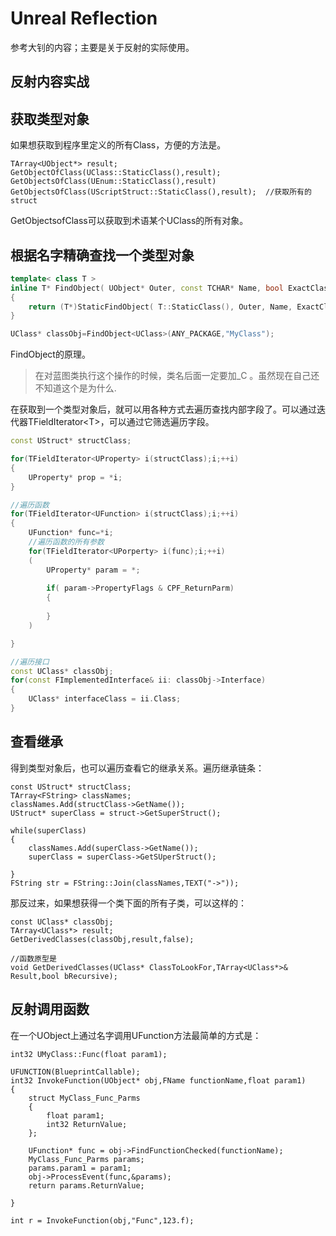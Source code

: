 # Unreal Reflection

参考大钊的内容；主要是关于反射的实际使用。











## 反射内容实战

## 获取类型对象

如果想获取到程序里定义的所有Class，方便的方法是。

```
TArray<UObject*> result;
GetObjectOfClass(UClass::StaticClass(),result);
GetObjectsOfClass(UEnum::StaticClass(),result)
GetObjectsOfClass(UScriptStruct::StaticClass(),result);  //获取所有的struct
```

GetObjectsofClass可以获取到术语某个UClass的所有对象。



## 根据名字精确查找一个类型对象

```cpp
template< class T > 
inline T* FindObject( UObject* Outer, const TCHAR* Name, bool ExactClass=false )
{
    return (T*)StaticFindObject( T::StaticClass(), Outer, Name, ExactClass );
}

UClass* classObj=FindObject<UClass>(ANY_PACKAGE,"MyClass"); 
```

FindObject的原理。

> 在对蓝图类执行这个操作的时候，类名后面一定要加\_C 。虽然现在自己还不知道这个是为什么.



在获取到一个类型对象后，就可以用各种方式去遍历查找内部字段了。可以通过迭代器TFieldIterator\<T>，可以通过它筛选遍历字段。

```cpp
const UStruct* structClass;

for(TFieldIterator<UProperty> i(structClass);i;++i)
{
    UProperty* prop = *i;
}

//遍历函数
for(TFieldIterator<UFunction> i(structClass);i;++i)
{
    UFunction* func=*i;
    //遍历函数的所有参数
    for(TFieldIterator<UPorperty> i(func);i;++i)
    (
        UProperty* param = *;
        
        if( param->PropertyFlags & CPF_ReturnParm)
        {
            
        }
    )

}

//遍历接口
const UClass* classObj;
for(const FImplementedInterface& ii: classObj->Interface)
{
    UClass* interfaceClass = ii.Class;
}

```







## 查看继承

得到类型对象后，也可以遍历查看它的继承关系。遍历继承链条：

```
const UStruct* structClass;
TArray<FString> classNames;
classNames.Add(structClass->GetName());
UStruct* superClass = struct->GetSuperStruct();

while(superClass)
{
    classNames.Add(superClass->GetName());
    superClass = superClass->GetSUperStruct();
    
}
FString str = FString::Join(classNames,TEXT("->"));
```

那反过来，如果想获得一个类下面的所有子类，可以这样的：

```
const UClass* classObj;
TArray<UClass*> result;
GetDerivedClasses(classObj,result,false);

//函数原型是
void GetDerivedClasses(UClass* ClassToLookFor,TArray<UClass*>& Result,bool bRecursive);
```







## 反射调用函数

在一个UObject上通过名字调用UFunction方法最简单的方式是：

```
int32 UMyClass::Func(float param1);

UFUNCTION(BlueprintCallable);
int32 InvokeFunction(UObject* obj,FName functionName,float param1)
{
    struct MyClass_Func_Parms
    {
        float param1;
        int32 ReturnValue;
    };
    
    UFunction* func = obj->FindFunctionChecked(functionName);
    MyClass_Func_Parms params;
    params.param1 = param1;
    obj->ProcessEvent(func,&params);
    return params.ReturnValue;

}

int r = InvokeFunction(obj,"Func",123.f);

```
